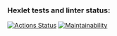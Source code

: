 ### Hexlet tests and linter status:
[![Actions Status](https://github.com/Ekaterina31415/frontend-project-44/workflows/hexlet-check/badge.svg)](https://github.com/Ekaterina31415/frontend-project-44/actions)
[![Maintainability](https://api.codeclimate.com/v1/badges/29ce6ac1a0527361e59d/maintainability)](https://codeclimate.com/github/Ekaterina31415/frontend-project-44/maintainability)